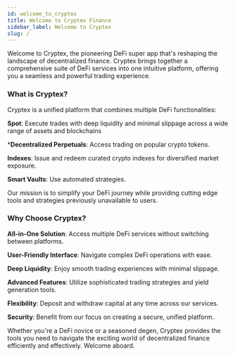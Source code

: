 ```yaml
---
id: welcome_to_cryptex
title: Welcome to Cryptex Finance
sidebar_label: Welcome to Cryptex
slug: /
---
```


Welcome to Cryptex, the pioneering DeFi super app that's reshaping the landscape of decentralized finance. Cryptex brings together a comprehensive suite of DeFi services into one intuitive platform, offering you a seamless and powerful trading experience.

### What is Cryptex?
Cryptex is a unified platform that combines multiple DeFi functionalities:

**Spot**: Execute trades with deep liquidity and minimal slippage across a wide range of assets and blockchains

***Decentralized Perpetuals**: Access trading on popular crypto tokens.

**Indexes**: Issue and redeem curated crypto indexes for diversified market exposure.

**Smart Vaults**: Use automated strategies.

Our mission is to simplify your DeFi journey while providing cutting edge tools and strategies previously unavailable to users.

### Why Choose Cryptex?
**All-in-One Solution**: Access multiple DeFi services without switching between platforms.

**User-Friendly Interface**: Navigate complex DeFi operations with ease.

**Deep Liquidity**: Enjoy smooth trading experiences with minimal slippage.

**Advanced Features**: Utilize sophisticated trading strategies and yield generation tools.

**Flexibility**: Deposit and withdraw capital at any time across our services.

**Security**: Benefit from our focus on creating a secure, unified platform.

Whether you're a DeFi novice or a seasoned degen, Cryptex provides the tools you need to navigate the exciting world of decentralized finance efficiently and effectively. Welcome aboard.
